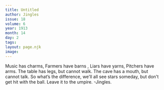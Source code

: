 ```yaml
---
title: Untitled
author: Jingles
issue: 18
volume: 6
year: 1913
month: 14
day: 2
tags:
layout: page.njk
image:
---
```

 Music has charms, Farmers have barns , Liars have yarns, Pitchers have arms.   The table has legs, but cannot walk. The cave has a mouth, but cannot talk.   So what’s the difference, we'll all see stars someday, but don't get hit with the ball. Leave it to the umpire.   -Jingles.   


